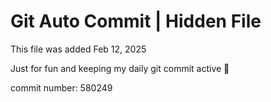 # Git Auto Commit | Hidden File

This file was added Feb 12, 2025

Just for fun and keeping my daily git commit active 🤪

commit number: 580249
